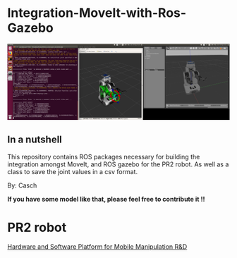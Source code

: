 
# Integration-MoveIt-with-Ros-Gazebo
![top_page](/image/1.png)


## In a nutshell 
This repository contains ROS packages necessary for building the integration amongst MoveIt, and ROS gazebo for the PR2 robot. 
As well as a class to save the joint values in a csv format.

By: Casch


**If you have some model like that, please feel free to contribute it !!**
# PR2 robot
[Hardware and Software Platform for Mobile Manipulation R&D](http://www.willowgarage.com/pages/pr2/overview)



